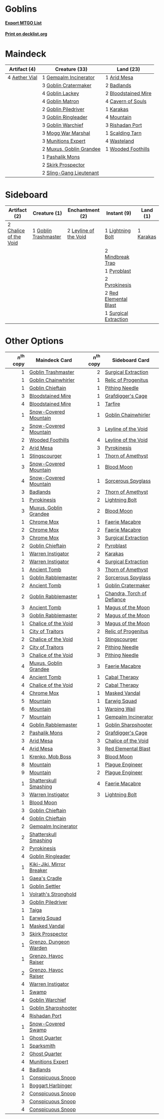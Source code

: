 # Goblins

#### [Export MTGO List](../collection/Goblins/Goblins.txt)
#### [Print on decklist.org](http://decklist.org/?deckmain=4%09Aether%20Vial%0A1%09Arid%20Mesa%0A2%09Badlands%0A2%09Bloodstained%20Mire%0A4%09Cavern%20of%20Souls%0A1%09Gempalm%20Incinerator%0A3%09Goblin%20Cratermaker%0A4%09Goblin%20Lackey%0A4%09Goblin%20Matron%0A2%09Goblin%20Piledriver%0A3%09Goblin%20Ringleader%0A3%09Goblin%20Warchief%0A1%09Karakas%0A3%09Mogg%20War%20Marshal%0A4%09Mountain%0A3%09Munitions%20Expert%0A2%09Muxus,%20Goblin%20Grandee%0A1%09Pashalik%20Mons%0A3%09Rishadan%20Port%0A1%09Scalding%20Tarn%0A2%09Skirk%20Prospector%0A2%09Sling-Gang%20Lieutenant%0A4%09Wasteland%0A1%09Wooded%20Foothills&deckside=2%09Chalice%20of%20the%20Void%0A1%09Goblin%20Trashmaster%0A1%09Karakas%0A2%09Leyline%20of%20the%20Void%0A1%09Lightning%20Bolt%0A2%09Mindbreak%20Trap%0A1%09Pyroblast%0A2%09Pyrokinesis%0A2%09Red%20Elemental%20Blast%0A1%09Surgical%20Extraction)
# Maindeck

|                                     Artifact (4)                                      |                                          Creature (33)                                           |                                          Land (23)                                           |
|---------------------------------------------------------------------------------------|--------------------------------------------------------------------------------------------------|----------------------------------------------------------------------------------------------|
|4 [Aether Vial](http://gatherer.wizards.com/Pages/Card/Details.aspx?multiverseid=48146)|1 [Gempalm Incinerator](http://gatherer.wizards.com/Pages/Card/Details.aspx?multiverseid=157929)  |1 [Arid Mesa](http://gatherer.wizards.com/Pages/Card/Details.aspx?multiverseid=405092)        |
|                                                                                       |3 [Goblin Cratermaker](http://gatherer.wizards.com/Pages/Card/Details.aspx?multiverseid=452853)   |2 [Badlands](http://gatherer.wizards.com/Pages/Card/Details.aspx?multiverseid=878)            |
|                                                                                       |4 [Goblin Lackey](http://gatherer.wizards.com/Pages/Card/Details.aspx?multiverseid=9851)          |2 [Bloodstained Mire](http://gatherer.wizards.com/Pages/Card/Details.aspx?multiverseid=405094)|
|                                                                                       |4 [Goblin Matron](http://gatherer.wizards.com/Pages/Card/Details.aspx?multiverseid=15810)         |4 [Cavern of Souls](http://gatherer.wizards.com/Pages/Card/Details.aspx?multiverseid=278058)  |
|                                                                                       |2 [Goblin Piledriver](http://gatherer.wizards.com/Pages/Card/Details.aspx?multiverseid=40193)     |1 [Karakas](http://gatherer.wizards.com/Pages/Card/Details.aspx?multiverseid=413782)          |
|                                                                                       |3 [Goblin Ringleader](http://gatherer.wizards.com/Pages/Card/Details.aspx?multiverseid=27664)     |4 [Mountain](http://gatherer.wizards.com/Pages/Card/Details.aspx?multiverseid=439859)         |
|                                                                                       |3 [Goblin Warchief](http://gatherer.wizards.com/Pages/Card/Details.aspx?multiverseid=157934)      |3 [Rishadan Port](http://gatherer.wizards.com/Pages/Card/Details.aspx?multiverseid=442235)    |
|                                                                                       |3 [Mogg War Marshal](http://gatherer.wizards.com/Pages/Card/Details.aspx?multiverseid=157924)     |1 [Scalding Tarn](http://gatherer.wizards.com/Pages/Card/Details.aspx?multiverseid=405107)    |
|                                                                                       |3 [Munitions Expert](http://gatherer.wizards.com/Pages/Card/Details.aspx?multiverseid=464158)     |4 [Wasteland](http://gatherer.wizards.com/Pages/Card/Details.aspx?multiverseid=413790)        |
|                                                                                       |2 [Muxus, Goblin Grandee](http://gatherer.wizards.com/Pages/Card/Details.aspx?multiverseid=489191)|1 [Wooded Foothills](http://gatherer.wizards.com/Pages/Card/Details.aspx?multiverseid=405116) |
|                                                                                       |1 [Pashalik Mons](http://gatherer.wizards.com/Pages/Card/Details.aspx?multiverseid=464087)        |                                                                                              |
|                                                                                       |2 [Skirk Prospector](http://gatherer.wizards.com/Pages/Card/Details.aspx?multiverseid=159051)     |                                                                                              |
|                                                                                       |2 [Sling-Gang Lieutenant](http://gatherer.wizards.com/Pages/Card/Details.aspx?multiverseid=464057)|                                                                                              |


# Sideboard

|                                          Artifact (2)                                          |                                         Creature (1)                                          |                                        Enchantment (2)                                         |                                          Instant (9)                                           |                                      Land (1)                                      |
|------------------------------------------------------------------------------------------------|-----------------------------------------------------------------------------------------------|------------------------------------------------------------------------------------------------|------------------------------------------------------------------------------------------------|------------------------------------------------------------------------------------|
|2 [Chalice of the Void](http://gatherer.wizards.com/Pages/Card/Details.aspx?multiverseid=442211)|1 [Goblin Trashmaster](http://gatherer.wizards.com/Pages/Card/Details.aspx?multiverseid=447280)|2 [Leyline of the Void](http://gatherer.wizards.com/Pages/Card/Details.aspx?multiverseid=107682)|1 [Lightning Bolt](http://gatherer.wizards.com/Pages/Card/Details.aspx?multiverseid=806)        |1 [Karakas](http://gatherer.wizards.com/Pages/Card/Details.aspx?multiverseid=413782)|
|                                                                                                |                                                                                               |                                                                                                |2 [Mindbreak Trap](http://gatherer.wizards.com/Pages/Card/Details.aspx?multiverseid=197532)     |                                                                                    |
|                                                                                                |                                                                                               |                                                                                                |1 [Pyroblast](http://gatherer.wizards.com/Pages/Card/Details.aspx?multiverseid=4083)            |                                                                                    |
|                                                                                                |                                                                                               |                                                                                                |2 [Pyrokinesis](http://gatherer.wizards.com/Pages/Card/Details.aspx?multiverseid=3180)          |                                                                                    |
|                                                                                                |                                                                                               |                                                                                                |2 [Red Elemental Blast](http://gatherer.wizards.com/Pages/Card/Details.aspx?multiverseid=814)   |                                                                                    |
|                                                                                                |                                                                                               |                                                                                                |1 [Surgical Extraction](http://gatherer.wizards.com/Pages/Card/Details.aspx?multiverseid=397706)|                                                                                    |


# Other Options

|*n*<sup>th</sup> copy|                                           Maindeck Card                                           |*n*<sup>th</sup> copy|                                           Sideboard Card                                            |
|--------------------:|---------------------------------------------------------------------------------------------------|--------------------:|-----------------------------------------------------------------------------------------------------|
|                    1|[Goblin Trashmaster](http://gatherer.wizards.com/Pages/Card/Details.aspx?multiverseid=447280)      |                    2|[Surgical Extraction](http://gatherer.wizards.com/Pages/Card/Details.aspx?multiverseid=397706)       |
|                    1|[Goblin Chainwhirler](http://gatherer.wizards.com/Pages/Card/Details.aspx?multiverseid=443017)     |                    1|[Relic of Progenitus](http://gatherer.wizards.com/Pages/Card/Details.aspx?multiverseid=174824)       |
|                    1|[Goblin Chieftain](http://gatherer.wizards.com/Pages/Card/Details.aspx?multiverseid=438481)        |                    1|[Pithing Needle](http://gatherer.wizards.com/Pages/Card/Details.aspx?multiverseid=129526)            |
|                    3|[Bloodstained Mire](http://gatherer.wizards.com/Pages/Card/Details.aspx?multiverseid=405094)       |                    1|[Grafdigger's Cage](http://gatherer.wizards.com/Pages/Card/Details.aspx?multiverseid=278452)         |
|                    4|[Bloodstained Mire](http://gatherer.wizards.com/Pages/Card/Details.aspx?multiverseid=405094)       |                    1|[Tarfire](http://gatherer.wizards.com/Pages/Card/Details.aspx?multiverseid=157921)                   |
|                    1|[Snow-Covered Mountain](http://gatherer.wizards.com/Pages/Card/Details.aspx?multiverseid=121233)   |                    1|[Goblin Chainwhirler](http://gatherer.wizards.com/Pages/Card/Details.aspx?multiverseid=443017)       |
|                    2|[Snow-Covered Mountain](http://gatherer.wizards.com/Pages/Card/Details.aspx?multiverseid=121233)   |                    3|[Leyline of the Void](http://gatherer.wizards.com/Pages/Card/Details.aspx?multiverseid=107682)       |
|                    2|[Wooded Foothills](http://gatherer.wizards.com/Pages/Card/Details.aspx?multiverseid=405116)        |                    4|[Leyline of the Void](http://gatherer.wizards.com/Pages/Card/Details.aspx?multiverseid=107682)       |
|                    2|[Arid Mesa](http://gatherer.wizards.com/Pages/Card/Details.aspx?multiverseid=405092)               |                    3|[Pyrokinesis](http://gatherer.wizards.com/Pages/Card/Details.aspx?multiverseid=3180)                 |
|                    1|[Stingscourger](http://gatherer.wizards.com/Pages/Card/Details.aspx?multiverseid=413691)           |                    1|[Thorn of Amethyst](http://gatherer.wizards.com/Pages/Card/Details.aspx?multiverseid=140166)         |
|                    3|[Snow-Covered Mountain](http://gatherer.wizards.com/Pages/Card/Details.aspx?multiverseid=121233)   |                    1|[Blood Moon](http://gatherer.wizards.com/Pages/Card/Details.aspx?multiverseid=45386)                 |
|                    4|[Snow-Covered Mountain](http://gatherer.wizards.com/Pages/Card/Details.aspx?multiverseid=121233)   |                    1|[Sorcerous Spyglass](http://gatherer.wizards.com/Pages/Card/Details.aspx?multiverseid=435407)        |
|                    3|[Badlands](http://gatherer.wizards.com/Pages/Card/Details.aspx?multiverseid=878)                   |                    2|[Thorn of Amethyst](http://gatherer.wizards.com/Pages/Card/Details.aspx?multiverseid=140166)         |
|                    1|[Pyrokinesis](http://gatherer.wizards.com/Pages/Card/Details.aspx?multiverseid=3180)               |                    2|[Lightning Bolt](http://gatherer.wizards.com/Pages/Card/Details.aspx?multiverseid=806)               |
|                    3|[Muxus, Goblin Grandee](http://gatherer.wizards.com/Pages/Card/Details.aspx?multiverseid=489191)   |                    2|[Blood Moon](http://gatherer.wizards.com/Pages/Card/Details.aspx?multiverseid=45386)                 |
|                    1|[Chrome Mox](http://gatherer.wizards.com/Pages/Card/Details.aspx?multiverseid=413761)              |                    1|[Faerie Macabre](http://gatherer.wizards.com/Pages/Card/Details.aspx?multiverseid=201822)            |
|                    2|[Chrome Mox](http://gatherer.wizards.com/Pages/Card/Details.aspx?multiverseid=413761)              |                    2|[Faerie Macabre](http://gatherer.wizards.com/Pages/Card/Details.aspx?multiverseid=201822)            |
|                    3|[Chrome Mox](http://gatherer.wizards.com/Pages/Card/Details.aspx?multiverseid=413761)              |                    3|[Surgical Extraction](http://gatherer.wizards.com/Pages/Card/Details.aspx?multiverseid=397706)       |
|                    2|[Goblin Chieftain](http://gatherer.wizards.com/Pages/Card/Details.aspx?multiverseid=438481)        |                    2|[Pyroblast](http://gatherer.wizards.com/Pages/Card/Details.aspx?multiverseid=4083)                   |
|                    1|[Warren Instigator](http://gatherer.wizards.com/Pages/Card/Details.aspx?multiverseid=438472)       |                    2|[Karakas](http://gatherer.wizards.com/Pages/Card/Details.aspx?multiverseid=413782)                   |
|                    2|[Warren Instigator](http://gatherer.wizards.com/Pages/Card/Details.aspx?multiverseid=438472)       |                    4|[Surgical Extraction](http://gatherer.wizards.com/Pages/Card/Details.aspx?multiverseid=397706)       |
|                    1|[Ancient Tomb](http://gatherer.wizards.com/Pages/Card/Details.aspx?multiverseid=409567)            |                    3|[Thorn of Amethyst](http://gatherer.wizards.com/Pages/Card/Details.aspx?multiverseid=140166)         |
|                    1|[Goblin Rabblemaster](http://gatherer.wizards.com/Pages/Card/Details.aspx?multiverseid=438486)     |                    2|[Sorcerous Spyglass](http://gatherer.wizards.com/Pages/Card/Details.aspx?multiverseid=435407)        |
|                    2|[Ancient Tomb](http://gatherer.wizards.com/Pages/Card/Details.aspx?multiverseid=409567)            |                    1|[Goblin Cratermaker](http://gatherer.wizards.com/Pages/Card/Details.aspx?multiverseid=452853)        |
|                    2|[Goblin Rabblemaster](http://gatherer.wizards.com/Pages/Card/Details.aspx?multiverseid=438486)     |                    1|[Chandra, Torch of Defiance](http://gatherer.wizards.com/Pages/Card/Details.aspx?multiverseid=417683)|
|                    3|[Ancient Tomb](http://gatherer.wizards.com/Pages/Card/Details.aspx?multiverseid=409567)            |                    1|[Magus of the Moon](http://gatherer.wizards.com/Pages/Card/Details.aspx?multiverseid=136152)         |
|                    3|[Goblin Rabblemaster](http://gatherer.wizards.com/Pages/Card/Details.aspx?multiverseid=438486)     |                    2|[Magus of the Moon](http://gatherer.wizards.com/Pages/Card/Details.aspx?multiverseid=136152)         |
|                    1|[Chalice of the Void](http://gatherer.wizards.com/Pages/Card/Details.aspx?multiverseid=442211)     |                    3|[Magus of the Moon](http://gatherer.wizards.com/Pages/Card/Details.aspx?multiverseid=136152)         |
|                    1|[City of Traitors](http://gatherer.wizards.com/Pages/Card/Details.aspx?multiverseid=6168)          |                    2|[Relic of Progenitus](http://gatherer.wizards.com/Pages/Card/Details.aspx?multiverseid=174824)       |
|                    2|[Chalice of the Void](http://gatherer.wizards.com/Pages/Card/Details.aspx?multiverseid=442211)     |                    1|[Stingscourger](http://gatherer.wizards.com/Pages/Card/Details.aspx?multiverseid=413691)             |
|                    2|[City of Traitors](http://gatherer.wizards.com/Pages/Card/Details.aspx?multiverseid=6168)          |                    2|[Pithing Needle](http://gatherer.wizards.com/Pages/Card/Details.aspx?multiverseid=129526)            |
|                    3|[Chalice of the Void](http://gatherer.wizards.com/Pages/Card/Details.aspx?multiverseid=442211)     |                    3|[Pithing Needle](http://gatherer.wizards.com/Pages/Card/Details.aspx?multiverseid=129526)            |
|                    4|[Muxus, Goblin Grandee](http://gatherer.wizards.com/Pages/Card/Details.aspx?multiverseid=489191)   |                    3|[Faerie Macabre](http://gatherer.wizards.com/Pages/Card/Details.aspx?multiverseid=201822)            |
|                    4|[Ancient Tomb](http://gatherer.wizards.com/Pages/Card/Details.aspx?multiverseid=409567)            |                    1|[Cabal Therapy](http://gatherer.wizards.com/Pages/Card/Details.aspx?multiverseid=413625)             |
|                    4|[Chalice of the Void](http://gatherer.wizards.com/Pages/Card/Details.aspx?multiverseid=442211)     |                    2|[Cabal Therapy](http://gatherer.wizards.com/Pages/Card/Details.aspx?multiverseid=413625)             |
|                    4|[Chrome Mox](http://gatherer.wizards.com/Pages/Card/Details.aspx?multiverseid=413761)              |                    1|[Masked Vandal](http://gatherer.wizards.com/Pages/Card/Details.aspx?multiverseid=503800)             |
|                    5|[Mountain](http://gatherer.wizards.com/Pages/Card/Details.aspx?multiverseid=439859)                |                    1|[Earwig Squad](http://gatherer.wizards.com/Pages/Card/Details.aspx?multiverseid=370530)              |
|                    6|[Mountain](http://gatherer.wizards.com/Pages/Card/Details.aspx?multiverseid=439859)                |                    1|[Warping Wail](http://gatherer.wizards.com/Pages/Card/Details.aspx?multiverseid=407522)              |
|                    7|[Mountain](http://gatherer.wizards.com/Pages/Card/Details.aspx?multiverseid=439859)                |                    1|[Gempalm Incinerator](http://gatherer.wizards.com/Pages/Card/Details.aspx?multiverseid=157929)       |
|                    4|[Goblin Rabblemaster](http://gatherer.wizards.com/Pages/Card/Details.aspx?multiverseid=438486)     |                    1|[Goblin Sharpshooter](http://gatherer.wizards.com/Pages/Card/Details.aspx?multiverseid=376350)       |
|                    2|[Pashalik Mons](http://gatherer.wizards.com/Pages/Card/Details.aspx?multiverseid=464087)           |                    2|[Grafdigger's Cage](http://gatherer.wizards.com/Pages/Card/Details.aspx?multiverseid=278452)         |
|                    3|[Arid Mesa](http://gatherer.wizards.com/Pages/Card/Details.aspx?multiverseid=405092)               |                    3|[Chalice of the Void](http://gatherer.wizards.com/Pages/Card/Details.aspx?multiverseid=442211)       |
|                    4|[Arid Mesa](http://gatherer.wizards.com/Pages/Card/Details.aspx?multiverseid=405092)               |                    3|[Red Elemental Blast](http://gatherer.wizards.com/Pages/Card/Details.aspx?multiverseid=814)          |
|                    1|[Krenko, Mob Boss](http://gatherer.wizards.com/Pages/Card/Details.aspx?multiverseid=386339)        |                    3|[Blood Moon](http://gatherer.wizards.com/Pages/Card/Details.aspx?multiverseid=45386)                 |
|                    8|[Mountain](http://gatherer.wizards.com/Pages/Card/Details.aspx?multiverseid=439859)                |                    1|[Plague Engineer](http://gatherer.wizards.com/Pages/Card/Details.aspx?multiverseid=464049)           |
|                    9|[Mountain](http://gatherer.wizards.com/Pages/Card/Details.aspx?multiverseid=439859)                |                    2|[Plague Engineer](http://gatherer.wizards.com/Pages/Card/Details.aspx?multiverseid=464049)           |
|                    1|[Shatterskull Smashing](http://gatherer.wizards.com/Pages/Card/Details.aspx?multiverseid=491802)   |                    4|[Faerie Macabre](http://gatherer.wizards.com/Pages/Card/Details.aspx?multiverseid=201822)            |
|                    3|[Warren Instigator](http://gatherer.wizards.com/Pages/Card/Details.aspx?multiverseid=438472)       |                    3|[Lightning Bolt](http://gatherer.wizards.com/Pages/Card/Details.aspx?multiverseid=806)               |
|                    1|[Blood Moon](http://gatherer.wizards.com/Pages/Card/Details.aspx?multiverseid=45386)               |                     |                                                                                                     |
|                    3|[Goblin Chieftain](http://gatherer.wizards.com/Pages/Card/Details.aspx?multiverseid=438481)        |                     |                                                                                                     |
|                    4|[Goblin Chieftain](http://gatherer.wizards.com/Pages/Card/Details.aspx?multiverseid=438481)        |                     |                                                                                                     |
|                    2|[Gempalm Incinerator](http://gatherer.wizards.com/Pages/Card/Details.aspx?multiverseid=157929)     |                     |                                                                                                     |
|                    2|[Shatterskull Smashing](http://gatherer.wizards.com/Pages/Card/Details.aspx?multiverseid=491802)   |                     |                                                                                                     |
|                    2|[Pyrokinesis](http://gatherer.wizards.com/Pages/Card/Details.aspx?multiverseid=3180)               |                     |                                                                                                     |
|                    4|[Goblin Ringleader](http://gatherer.wizards.com/Pages/Card/Details.aspx?multiverseid=27664)        |                     |                                                                                                     |
|                    1|[Kiki-Jiki, Mirror Breaker](http://gatherer.wizards.com/Pages/Card/Details.aspx?multiverseid=50321)|                     |                                                                                                     |
|                    1|[Gaea's Cradle](http://gatherer.wizards.com/Pages/Card/Details.aspx?multiverseid=10422)            |                     |                                                                                                     |
|                    1|[Goblin Settler](http://gatherer.wizards.com/Pages/Card/Details.aspx?multiverseid=20216)           |                     |                                                                                                     |
|                    1|[Volrath's Stronghold](http://gatherer.wizards.com/Pages/Card/Details.aspx?multiverseid=5263)      |                     |                                                                                                     |
|                    3|[Goblin Piledriver](http://gatherer.wizards.com/Pages/Card/Details.aspx?multiverseid=40193)        |                     |                                                                                                     |
|                    1|[Taiga](http://gatherer.wizards.com/Pages/Card/Details.aspx?multiverseid=883)                      |                     |                                                                                                     |
|                    1|[Earwig Squad](http://gatherer.wizards.com/Pages/Card/Details.aspx?multiverseid=370530)            |                     |                                                                                                     |
|                    1|[Masked Vandal](http://gatherer.wizards.com/Pages/Card/Details.aspx?multiverseid=503800)           |                     |                                                                                                     |
|                    3|[Skirk Prospector](http://gatherer.wizards.com/Pages/Card/Details.aspx?multiverseid=159051)        |                     |                                                                                                     |
|                    1|[Grenzo, Dungeon Warden](http://gatherer.wizards.com/Pages/Card/Details.aspx?multiverseid=442194)  |                     |                                                                                                     |
|                    1|[Grenzo, Havoc Raiser](http://gatherer.wizards.com/Pages/Card/Details.aspx?multiverseid=416811)    |                     |                                                                                                     |
|                    2|[Grenzo, Havoc Raiser](http://gatherer.wizards.com/Pages/Card/Details.aspx?multiverseid=416811)    |                     |                                                                                                     |
|                    4|[Warren Instigator](http://gatherer.wizards.com/Pages/Card/Details.aspx?multiverseid=438472)       |                     |                                                                                                     |
|                    1|[Swamp](http://gatherer.wizards.com/Pages/Card/Details.aspx?multiverseid=439858)                   |                     |                                                                                                     |
|                    4|[Goblin Warchief](http://gatherer.wizards.com/Pages/Card/Details.aspx?multiverseid=157934)         |                     |                                                                                                     |
|                    1|[Goblin Sharpshooter](http://gatherer.wizards.com/Pages/Card/Details.aspx?multiverseid=376350)     |                     |                                                                                                     |
|                    4|[Rishadan Port](http://gatherer.wizards.com/Pages/Card/Details.aspx?multiverseid=442235)           |                     |                                                                                                     |
|                    1|[Snow-Covered Swamp](http://gatherer.wizards.com/Pages/Card/Details.aspx?multiverseid=121256)      |                     |                                                                                                     |
|                    1|[Ghost Quarter](http://gatherer.wizards.com/Pages/Card/Details.aspx?multiverseid=389534)           |                     |                                                                                                     |
|                    1|[Sparksmith](http://gatherer.wizards.com/Pages/Card/Details.aspx?multiverseid=39476)               |                     |                                                                                                     |
|                    2|[Ghost Quarter](http://gatherer.wizards.com/Pages/Card/Details.aspx?multiverseid=389534)           |                     |                                                                                                     |
|                    4|[Munitions Expert](http://gatherer.wizards.com/Pages/Card/Details.aspx?multiverseid=464158)        |                     |                                                                                                     |
|                    4|[Badlands](http://gatherer.wizards.com/Pages/Card/Details.aspx?multiverseid=878)                   |                     |                                                                                                     |
|                    1|[Conspicuous Snoop](http://gatherer.wizards.com/Pages/Card/Details.aspx?multiverseid=485462)       |                     |                                                                                                     |
|                    1|[Boggart Harbinger](http://gatherer.wizards.com/Pages/Card/Details.aspx?multiverseid=139441)       |                     |                                                                                                     |
|                    2|[Conspicuous Snoop](http://gatherer.wizards.com/Pages/Card/Details.aspx?multiverseid=485462)       |                     |                                                                                                     |
|                    3|[Conspicuous Snoop](http://gatherer.wizards.com/Pages/Card/Details.aspx?multiverseid=485462)       |                     |                                                                                                     |
|                    4|[Conspicuous Snoop](http://gatherer.wizards.com/Pages/Card/Details.aspx?multiverseid=485462)       |                     |                                                                                                     |

